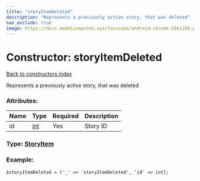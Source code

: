 ```yaml
---
title: "storyItemDeleted"
description: "Represents a previously active story, that was deleted"
nav_exclude: true
image: https://docs.madelineproto.xyz/favicons/android-chrome-256x256.png
---
```

# Constructor: storyItemDeleted  
[Back to constructors index](/API_docs/constructors/index.html)



Represents a previously active story, that was deleted

### Attributes:

| Name     |    Type       | Required | Description |
|----------|---------------|----------|-------------|
|id|[int](/API_docs/types/int.html) | Yes|Story ID|



### Type: [StoryItem](/API_docs/types/StoryItem.html)


### Example:

```
$storyItemDeleted = ['_' => 'storyItemDeleted', 'id' => int];
```  
